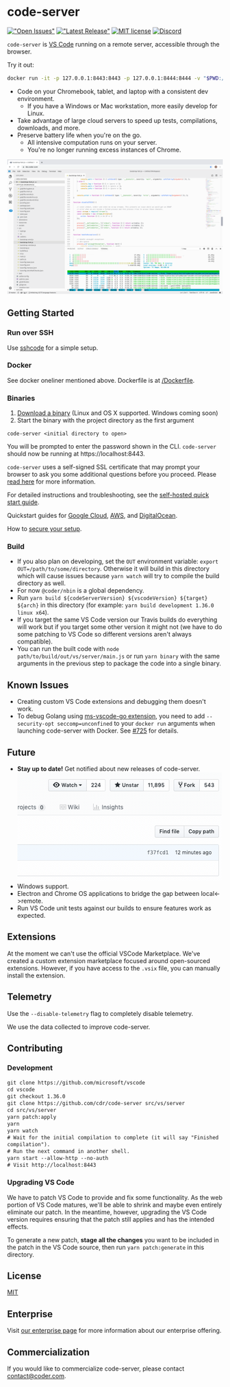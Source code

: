 # code-server
[!["Open Issues"](https://img.shields.io/github/issues-raw/cdr/code-server.svg)](https://github.com/cdr/code-server/issues)
[!["Latest Release"](https://img.shields.io/github/release/cdr/code-server.svg)](https://github.com/cdr/code-server/releases/latest)
[![MIT license](https://img.shields.io/badge/license-MIT-green.svg)](https://github.com/cdr/code-server/blob/master/LICENSE)
[![Discord](https://img.shields.io/discord/463752820026376202.svg?label=&logo=discord&logoColor=ffffff&color=7389D8&labelColor=6A7EC2)](https://discord.gg/zxSwN8Z)

`code-server` is [VS Code](https://github.com/Microsoft/vscode) running on a
remote server, accessible through the browser.

Try it out:
```bash
docker run -it -p 127.0.0.1:8443:8443 -p 127.0.0.1:8444:8444 -v "$PWD:/home/coder/project" codercom/code-server --allow-http --no-auth
```

- Code on your Chromebook, tablet, and laptop with a consistent dev environment.
  - If you have a Windows or Mac workstation, more easily develop for Linux.
- Take advantage of large cloud servers to speed up tests, compilations, downloads, and more.
- Preserve battery life when you're on the go.
  - All intensive computation runs on your server.
  - You're no longer running excess instances of Chrome.

![Screenshot](/doc/assets/ide.png)

## Getting Started
### Run over SSH
Use [sshcode](https://github.com/codercom/sshcode) for a simple setup.

### Docker
See docker oneliner mentioned above. Dockerfile is at
[/Dockerfile](/Dockerfile).

### Binaries
1.  [Download a binary](https://github.com/cdr/code-server/releases) (Linux and
    OS X supported. Windows coming soon)
2.  Start the binary with the project directory as the first argument

```
code-server <initial directory to open>
```
You will be prompted to enter the password shown in the CLI. `code-server`
should now be running at https://localhost:8443.

`code-server` uses a self-signed SSL certificate that may prompt your
browser to ask you some additional questions before you proceed. Please
[read here](doc/self-hosted/index.md) for more information.

For detailed instructions and troubleshooting, see the
[self-hosted quick start guide](doc/self-hosted/index.md).

Quickstart guides for [Google Cloud](doc/admin/install/google_cloud.md),
[AWS](doc/admin/install/aws.md), and
[DigitalOcean](doc/admin/install/digitalocean.md).

How to [secure your setup](/doc/security/ssl.md).

### Build
- If you also plan on developing, set the `OUT` environment variable:
  `export OUT=/path/to/some/directory`. Otherwise it will build in this
  directory which will cause issues because `yarn watch` will try to
  compile the build directory as well.
- For now `@coder/nbin` is a global dependency.
- Run `yarn build ${codeServerVersion} ${vscodeVersion} ${target} ${arch}` in
  this directory (for example: `yarn build development 1.36.0 linux x64`).
- If you target the same VS Code version our Travis builds do everything will
  work but if you target some other version it might not (we have to do some
  patching to VS Code so different versions aren't always compatible).
- You can run the built code with `node path/to/build/out/vs/server/main.js` or run
  `yarn binary` with the same arguments in the previous step to package the
  code into a single binary.

## Known Issues
- Creating custom VS Code extensions and debugging them doesn't work.
- To debug Golang using
  [ms-vscode-go extension](https://marketplace.visualstudio.com/items?itemName=ms-vscode.Go),
  you need to add `--security-opt seccomp=unconfined` to your `docker run`
  arguments when launching code-server with Docker. See
  [#725](https://github.com/cdr/code-server/issues/725) for details.

## Future
- **Stay up to date!** Get notified about new releases of code-server.
  ![Screenshot](/doc/assets/release.gif)
- Windows support.
- Electron and Chrome OS applications to bridge the gap between local<->remote.
- Run VS Code unit tests against our builds to ensure features work as expected.

## Extensions
At the moment we can't use the official VSCode Marketplace. We've created a
custom extension marketplace focused around open-sourced extensions. However,
if you have access to the `.vsix` file, you can manually install the extension.

## Telemetry
Use the `--disable-telemetry` flag to completely disable telemetry.

We use the data collected to improve code-server.

## Contributing

### Development
```fish
git clone https://github.com/microsoft/vscode
cd vscode
git checkout 1.36.0
git clone https://github.com/cdr/code-server src/vs/server
cd src/vs/server
yarn patch:apply
yarn
yarn watch
# Wait for the initial compilation to complete (it will say "Finished compilation").
# Run the next command in another shell.
yarn start --allow-http --no-auth
# Visit http://localhost:8443
```

### Upgrading VS Code
We have to patch VS Code to provide and fix some functionality. As the web
portion of VS Code matures, we'll be able to shrink and maybe even entirely
eliminate our patch. In the meantime, however, upgrading the VS Code version
requires ensuring that the patch still applies and has the intended effects.

To generate a new patch, **stage all the changes** you want to be included in
the patch in the VS Code source, then run `yarn patch:generate` in this
directory.

## License
[MIT](LICENSE)

## Enterprise
Visit [our enterprise page](https://coder.com/enterprise) for more information
about our enterprise offering.

## Commercialization
If you would like to commercialize code-server, please contact
contact@coder.com.
